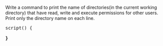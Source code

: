 Write a command to print the name of directories(in the current working directory) that have read, write and execute permissions for other users. Print only the directory name on each line.

<pre>
script() {
<b>
}
</pre>